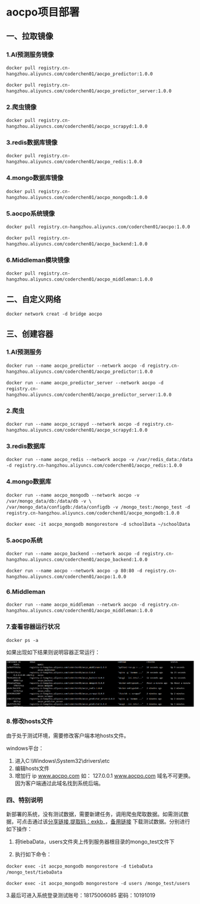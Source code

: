 # aocpo项目部署

## 一、拉取镜像

### 1.AI预测服务镜像

```shell
docker pull registry.cn-hangzhou.aliyuncs.com/coderchen01/aocpo_predictor:1.0.0
```

~~~shell
docker pull registry.cn-hangzhou.aliyuncs.com/coderchen01/aocpo_predictor_server:1.0.0
~~~

### 2.爬虫镜像
```shell
docker pull registry.cn-hangzhou.aliyuncs.com/coderchen01/aocpo_scrapyd:1.0.0
```
### 3.redis数据库镜像
```shell
docker pull registry.cn-hangzhou.aliyuncs.com/coderchen01/aocpo_redis:1.0.0
```
### 4.mongo数据库镜像
```shell
docker pull registry.cn-hangzhou.aliyuncs.com/coderchen01/aocpo_mongodb:1.0.0
```
### 5.aocpo系统镜像
```shell
docker pull registry.cn-hangzhou.aliyuncs.com/coderchen01/aocpo:1.0.0
```
```shell
docker pull registry.cn-hangzhou.aliyuncs.com/coderchen01/aocpo_backend:1.0.0
```
### 6.Middleman模块镜像
```shell
docker pull registry.cn-hangzhou.aliyuncs.com/coderchen01/aocpo_middleman:1.0.0
```
## 二、自定义网络
```shell
docker network creat -d bridge aocpo
```
## 三、创建容器

### 1.AI预测服务

```shell
docker run --name aocpo_predictor --network aocpo -d registry.cn-hangzhou.aliyuncs.com/coderchen01/aocpo_predictor:1.0.0
```

```shell
docker run --name aocpo_predictor_server --network aocpo -d registry.cn-hangzhou.aliyuncs.com/coderchen01/aocpo_predictor_server:1.0.0
```

### 2.爬虫

```shell
docker run --name aocpo_scrapyd --network aocpo -d registry.cn-hangzhou.aliyuncs.com/coderchen01/aocpo_scrapyd:1.0.0
```

### 3.redis数据库

```shell
docker run --name aocpo_redis --network aocpo -v /var/redis_data:/data -d registry.cn-hangzhou.aliyuncs.com/coderchen01/aocpo_redis:1.0.0
```

### 4.mongo数据库

```shell
docker run --name aocpo_mongodb --network aocpo -v /var/mongo_data/db:/data/db -v \
/var/mongo_data/configdb:/data/configdb -v /mongo_test:/mongo_test -d registry.cn-hangzhou.aliyuncs.com/coderchen01/aocpo_mongodb:1.0.0
```

```shell
docker exec -it aocpo_mongodb mongorestore -d schoolData ~/schoolData
```

### 5.aocpo系统

```shell
docker run --name aocpo_backend --network aocpo -d registry.cn-hangzhou.aliyuncs.com/coderchen01/aocpo_backend:1.0.0
```
```shell
docker run --name aocpo --network aocpo -p 80:80 -d registry.cn-hangzhou.aliyuncs.com/coderchen01/aocpo:1.0.0
```

### 6.Middleman

```shell
docker run --name aocpo_middleman --network aocpo -d registry.cn-hangzhou.aliyuncs.com/coderchen01/aocpo_middleman:1.0.0
```

### 7.查看容器运行状况

```shell
docker ps -a
```

如果出现如下结果则说明容器正常运行：

![运行结果](https://raw.githubusercontent.com/CoderChen01/aocpo/master/demo/docker-check.png)

### 8.修改hosts文件

由于处于测试环境，需要修改客户端本地hosts文件。

windows平台：

1. 进入C:\Windows\System32\drivers\etc
2. 编辑hosts文件
3. 增加行 ip www.aocpo.com 如： 127.0.0.1 www.aocpo.com
域名不可更换。因为客户端通过此域名找到系统后端。


### 四、特别说明

新部署的系统，没有测试数据，需要新建任务，调用爬虫爬取数据。如需测试数据，可点击通过该[分享链接,提取码：exkb](https://pan.baidu.com/s/1FSe5In5k5U2Shn7NycUgOA )_，[备用链接](https://www.lanzous.com/ib29e5g) 下载测试数据。分别进行如下操作：

1. 将tiebaData，users文件夹上传到服务器根目录的mongo_test文件下

2. 执行如下命令：

```shell
docker exec -it aocpo_mongodb mongorestore -d tiebaData /mongo_test/tiebaData
```

```shell
docker exec -it aocpo_mongodb mongorestore -d users /mongo_test/users
```

  3.最后可进入系统登录测试账号：18175006085 密码：10191019
